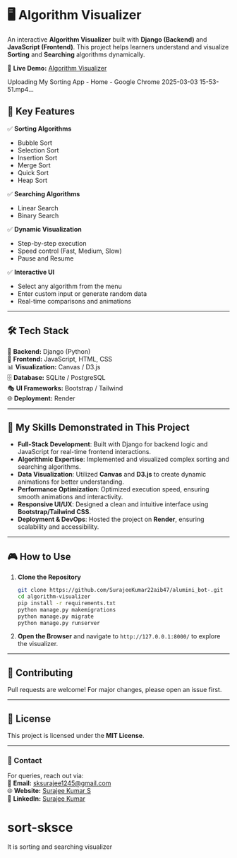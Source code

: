 # 🖥️ Algorithm Visualizer  

An interactive **Algorithm Visualizer** built with **Django (Backend)** and **JavaScript (Frontend)**. This project helps learners understand and visualize **Sorting** and **Searching** algorithms dynamically.  

🔗 **Live Demo:** [Algorithm Visualizer](https://algorithm-visualizer-2ygg.onrender.com)  


Uploading My Sorting App - Home - Google Chrome 2025-03-03 15-53-51.mp4…


## 🚀 Key Features  

✅ **Sorting Algorithms**  
- Bubble Sort  
- Selection Sort  
- Insertion Sort  
- Merge Sort  
- Quick Sort  
- Heap Sort  

✅ **Searching Algorithms**  
- Linear Search  
- Binary Search  

✅ **Dynamic Visualization**  
- Step-by-step execution  
- Speed control (Fast, Medium, Slow)  
- Pause and Resume  

✅ **Interactive UI**  
- Select any algorithm from the menu  
- Enter custom input or generate random data  
- Real-time comparisons and animations  

---  

## 🛠️ Tech Stack  

🚀 **Backend:** Django (Python)  
🎨 **Frontend:** JavaScript, HTML, CSS  
📊 **Visualization:** Canvas / D3.js  
🗄️ **Database:** SQLite / PostgreSQL  
🎭 **UI Frameworks:** Bootstrap / Tailwind  
🌐 **Deployment:** Render  

---  

## 🎯 My Skills Demonstrated in This Project  

- **Full-Stack Development**: Built with Django for backend logic and JavaScript for real-time frontend interactions.  
- **Algorithmic Expertise**: Implemented and visualized complex sorting and searching algorithms.  
- **Data Visualization**: Utilized **Canvas** and **D3.js** to create dynamic animations for better understanding.  
- **Performance Optimization**: Optimized execution speed, ensuring smooth animations and interactivity.  
- **Responsive UI/UX**: Designed a clean and intuitive interface using **Bootstrap/Tailwind CSS**.  
- **Deployment & DevOps**: Hosted the project on **Render**, ensuring scalability and accessibility.  

---  

## 🎮 How to Use  

1. **Clone the Repository**  
   ```sh  
   git clone https://github.com/SurajeeKumar22aib47/alumini_bot-.git  
   cd algorithm-visualizer  
   pip install -r requirements.txt  
   python manage.py makemigrations  
   python manage.py migrate  
   python manage.py runserver  
   ```  

2. **Open the Browser** and navigate to `http://127.0.0.1:8000/` to explore the visualizer.  

---  

## 🤝 Contributing  

Pull requests are welcome! For major changes, please open an issue first.  

---  

## 📜 License  

This project is licensed under the **MIT License**.  

---  

### 📩 Contact  

For queries, reach out via:  
📧 **Email:** sksurajee1245@gmail.com  
🌐 **Website:** [Surajee Kumar S](https://surajee-kumar-portfolio.netlify.app/)  
🔗 **LinkedIn:** [Surajee Kumar](https://www.linkedin.com/in/surajee-kumar-853909256)  
# sort-sksce
It is sorting and searching visualizer
